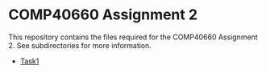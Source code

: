 # COMP40660 Assignment 2

This repository contains the files required for the COMP40660 Assignment 2.
See subdirectories for more information.

- [Task1](Task1)